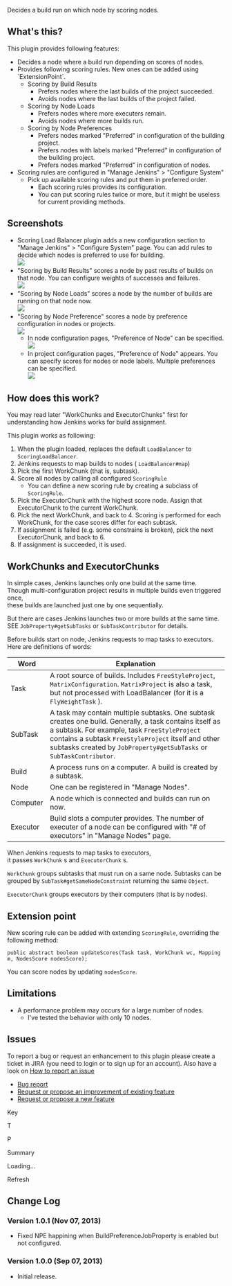 Decides a build run on which node by scoring nodes.

## What's this?

This plugin provides following features:

-   Decides a node where a build run depending on scores of nodes.
-   Provides following scoring rules. New ones can be added using
    \`ExtensionPoint\`.
    -   Scoring by Build Results
        -   Prefers nodes where the last builds of the project
            succeeded.
        -   Avoids nodes where the last builds of the project failed.
    -   Scoring by Node Loads
        -   Prefers nodes where more executers remain.
        -   Avoids nodes where more builds run.
    -   Scoring by Node Preferences
        -   Prefers nodes marked "Preferred" in configuration of the
            building project.
        -   Prefers nodes with labels marked "Preferred" in
            configuration of the building project.
        -   Prefers nodes marked "Preferred" in configuration of nodes.
-   Scoring rules are configured in "Manage Jenkins" \> "Configure
    System"
    -   Pick up available scoring rules and put them in preferred order.
        -   Each scoring rules provides its configuration.
        -   You can put scoring rules twice or more, but it might be
            useless for current providing methods.

## Screenshots

-   Scoring Load Balancer plugin adds a new configuration section to
    "Manage Jenkins" \> "Configure System" page. You can add rules to
    decide which nodes is preferred to use for building.  
    ![](docs/images/scoring-load-balancer_01_systemconfig.png)
-   "Scoring by Build Results" scores a node by past results of builds
    on that node. You can configure weights of successes and failures.  
    ![](docs/images/scoring-load-balancer_02_buildresults.png)
-   "Scoring by Node Loads" scores a node by the number of builds are
    running on that node now.  
    ![](docs/images/scoring-load-balancer_03_nodeloads.png)
-   "Scoring by Node Preference" scores a node by preference
    configuration in nodes or projects.  
    ![](docs/images/scoring-load-balancer_04_preference.png)
    -   In node configuration pages, "Preference of Node" can be
        specified.  
        ![](docs/images/scoring-load-balancer_05_nodepreference.png)
    -   In project configuration pages, "Preference of Node" appears.
        You can specify scores for nodes or node labels. Multiple
        preferences can be specified.  
        ![](docs/images/scoring-load-balancer_06_projectpreference.png)

## How does this work?

You may read later "WorkChunks and ExecutorChunks" first for
understanding how Jenkins works for build assignment.

This plugin works as following:

1.  When the plugin loaded, replaces the default `LoadBalancer` to
    `ScoringLoadBalancer`.
2.  Jenkins requests to map builds to nodes ( `LoadBalancer#map`)
3.  Pick the first WorkChunk (that is, subtask).
4.  Score all nodes by calling all configured `ScoringRule`
    -   You can define a new scoring rule by creating a subclass of
        `ScoringRule`.
5.  Pick the ExecutorChunk with the highest score node. Assign that
    ExecutorChunk to the current WorkChunk.
6.  Pick the next WorkChunk, and back to 4. Scoring is performed for
    each WorkChunk, for the case scores differ for each subtask.
7.  If assignment is failed (e.g. some constrains is broken), pick the
    next ExecutorChunk, and back to 6.
8.  If assignment is succeeded, it is used.

## WorkChunks and ExecutorChunks

In simple cases, Jenkins launches only one build at the same time.  
Though multi-configuration project results in multiple builds even
triggered once,  
these builds are launched just one by one sequentially.

But there are cases Jenkins launches two or more builds at the same
time.  
SEE `JobProperty#getSubTasks` or `SubTaskContributor` for details.

Before builds start on node, Jenkins requests to map tasks to
executors.  
Here are definitions of words:

| Word     | Explanation                                                                                                                                                                                                                                                                             |
|----------|-----------------------------------------------------------------------------------------------------------------------------------------------------------------------------------------------------------------------------------------------------------------------------------------|
| Task     | A root source of builds. Includes `FreeStyleProject`, `MatrixConfiguration`. `MatrixProject` is also a task, but not processed with LoadBalancer (for it is a `FlyWeightTask` ).                                                                                                        |
| SubTask  | A task may contain multiple subtasks. One subtask creates one build. Generally, a task contains itself as a subtask. For example, task `FreeStyleProject` contains a subtask `FreeStyleProject` itself and other subtasks created by `JobProperty#getSubTasks` or `SubTaskContributor`. |
| Build    | A process runs on a computer. A build is created by a subtask.                                                                                                                                                                                                                          |
| Node     | One can be registered in "Manage Nodes".                                                                                                                                                                                                                                                |
| Computer | A node which is connected and builds can run on now.                                                                                                                                                                                                                                    |
| Executor | Build slots a computer provides. The number of executer of a node can be configured with "\# of executors" in "Manage Nodes" page.                                                                                                                                                      |

When Jenkins requests to map tasks to executors,  
it passes `WorkChunk` s and `ExecutorChunk` s.

`WorkChunk` groups subtasks that must run on a same node. Subtasks can
be grouped by `SubTask#getSameNodeConstraint` returning the same
`Object`.

`ExecutorChunk` groups executors by their computers (that is by nodes).

## Extension point

New scoring rule can be added with extending `ScoringRule`, overriding
the following method:

``` syntaxhighlighter-pre
public abstract boolean updateScores(Task task, WorkChunk wc, Mapping m, NodesScore nodesScore);
```

You can score nodes by updating `nodesScore`.

## Limitations

-   A performance problem may occurs for a large number of nodes.
    -   I've tested the behavior with only 10 nodes.

## Issues

To report a bug or request an enhancement to this plugin please create a
ticket in JIRA (you need to login or to sign up for an account). Also
have a look on [How to report an
issue](https://wiki.jenkins.io/display/JENKINS/How+to+report+an+issue)

-   [Bug
    report](https://issues.jenkins-ci.org/secure/CreateIssueDetails!init.jspa?pid=10172&issuetype=1&components=18051&priority=4&assignee=ikedam)
-   [Request or propose an improvement of existing
    feature](https://issues.jenkins-ci.org/secure/CreateIssueDetails!init.jspa?pid=10172&issuetype=4&components=18051&priority=4)
-   [Request or propose a new
    feature](https://issues.jenkins-ci.org/secure/CreateIssueDetails!init.jspa?pid=10172&issuetype=2&components=18051&priority=4)

Key

T

P

Summary

Loading...

Refresh

## Change Log

### Version 1.0.1 (Nov 07, 2013)

-   Fixed NPE happining when BuildPreferenceJobProperty is enabled but
    not configured.

### Version 1.0.0 (Sep 07, 2013)

-   Initial release.
